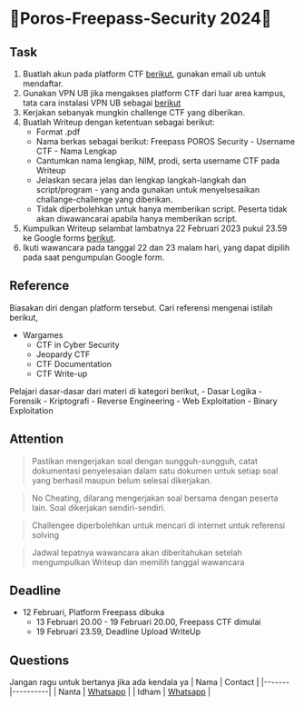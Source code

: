 # 🔐Poros-Freepass-Security 2024🔐

## Task
1. Buatlah akun pada platform CTF [berikut](http://bit.ly/Poros-Freepass-Security-2024), gunakan email ub untuk mendaftar.
2. Gunakan VPN UB jika mengakses platform CTF dari luar area kampus, tata cara instalasi VPN UB sebagai [berikut](https://bits.ub.ac.id/katalog-layanan/layanan-komunikasi/vpn-ub/)
3. Kerjakan sebanyak mungkin challenge CTF yang diberikan.
4. Buatlah Writeup dengan ketentuan sebagai berikut:
	- Format .pdf
	- Nama berkas sebagai berikut: Freepass POROS Security - Username CTF - Nama Lengkap
	- Cantumkan nama lengkap, NIM, prodi, serta username CTF pada Writeup
	- Jelaskan secara jelas dan lengkap langkah-langkah dan script/program - yang anda gunakan untuk menyelsesaikan challange-challenge yang diberikan.
	- Tidak diperbolehkan untuk hanya memberikan script. Peserta tidak akan diwawancarai apabila hanya memberikan script.
5. Kumpulkan Writeup selambat lambatnya 22 Februari 2023 pukul 23.59 ke Google forms [berikut](https://forms.gle/U1uxJg1Dv6WSoi1CA "Google Form").
6. Ikuti wawancara pada tanggal 22 dan 23 malam hari, yang dapat dipilih pada saat pengumpulan Google form.


## Reference
Biasakan diri dengan platform tersebut. Cari referensi mengenai istilah berikut,
  - Wargames
	- CTF in Cyber Security
	- Jeopardy CTF
	- CTF Documentation
	- CTF Write-up

Pelajari dasar-dasar dari materi di kategori berikut,
	- Dasar Logika
	- Forensik
	- Kriptografi
	- Reverse Engineering
	- Web Exploitation
	- Binary Exploitation

## Attention
> Pastikan mengerjakan soal dengan sungguh-sungguh, catat dokumentasi penyelesaian dalam satu dokumen untuk setiap soal yang berhasil maupun belum selesai dikerjakan.

> No Cheating, dilarang mengerjakan soal bersama dengan peserta lain. Soal dikerjakan sendiri-sendiri.

> Challengee diperbolehkan untuk mencari di internet untuk referensi solving

> Jadwal tepatnya wawancara akan diberitahukan setelah mengumpulkan Writeup dan memilih tanggal wawancara

## Deadline
  - 12 Februari, Platform Freepass dibuka
	- 13 Februari 20.00 - 19 Februari 20.00, Freepass CTF dimulai
	- 19 Februari 23.59, Deadline Upload WriteUp

## Questions
Jangan ragu untuk bertanya jika ada kendala ya
| Nama  | Contact |
|-------|----------|
| Nanta | [Whatsapp](https://wa.me/08555445763)   |
| Idham | [Whatsapp](https://wa.me/085156771856)  |
